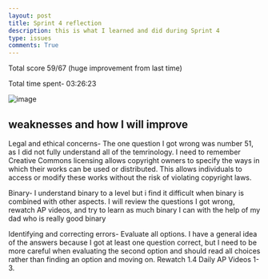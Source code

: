 ```yaml
---
layout: post
title: Sprint 4 reflection
description: this is what I learned and did during Sprint 4
type: issues
comments: True
---
```


Total score 59/67 (huge improvement from last time)

Total time spent- 03:26:23

<img src="{{site.baseurl}}/images/newmcq.png" alt="image">

## weaknesses and how I will improve

Legal and ethical concerns- The one question I got wrong was number 51, as I did not fully understand all of the temrinology. I need to remember Creative Commons licensing allows copyright owners to specify the ways in which their works can be used or distributed. This allows individuals to access or modify these works without the risk of violating copyright laws.

Binary- I understand binary to a level but i find it difficult when binary is combined with other aspects. I will review the questions I got wrong, rewatch AP videos, and try to learn as much binary I can with the help of my dad who is really good binary

Identifying and correcting errors- Evaluate all options. I have a general idea of the answers because I got at least one question correct, but I need to be more careful when evaluating the second option and should read all choices rather than finding an option and moving on. Rewatch 1.4 Daily AP Videos 1-3.
